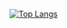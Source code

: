 [![Top Langs](https://github-readme-stats.vercel.app/api/top-langs/?username=mmlvgV&layout=compact)](https://github.com/anuraghazra/github-readme-stats)
